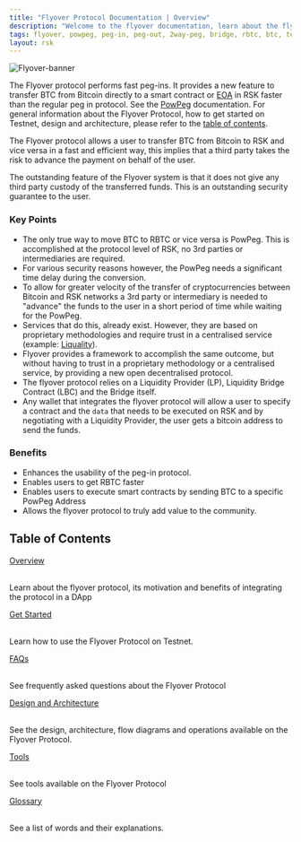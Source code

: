 ```yaml
---
title: "Flyover Protocol Documentation | Overview"
description: "Welcome to the flyover documentation, learn about the flyover architecture, how to get started and integrate the flyover protocol into your project."
tags: flyover, powpeg, peg-in, peg-out, 2way-peg, bridge, rbtc, btc, testnet, mainnet, guide, setup, integrate
layout: rsk
---
```


![Flyover-banner](/assets/img/guides/flyover/flyover-banner.gif)

The Flyover protocol performs fast peg-ins. It provides a new feature to transfer BTC from Bitcoin directly to a smart contract or [EOA](/guides/flyover/glossary/) in RSK faster than the regular peg in protocol. See the [PowPeg](https://developers.rsk.co/rsk/architecture/powpeg/) documentation. For general information about the Flyover Protocol, how to get started on Testnet, design and architecture, please refer to the [table of contents](#table-of-contents).

The Flyover protocol allows a user to transfer BTC from Bitcoin to RSK and vice versa in a fast and efficient way, this implies that a third party takes the risk to advance the payment on behalf of the user.

The outstanding feature of the Flyover system is that it does not give any third party custody of the transferred funds. This is an outstanding security guarantee to the user. 

### Key Points

- The only true way to move BTC to RBTC or vice versa is PowPeg. This is accomplished at the protocol level of RSK, no 3rd parties or intermediaries are required.
- For various security reasons however, the PowPeg needs a significant time delay during the conversion.
- To allow for greater velocity of the transfer of cryptocurrencies between Bitcoin and RSK networks a 3rd party or intermediary is needed to "advance" the funds to the user in a short period of time while waiting for the PowPeg.
- Services that do this, already exist. However, they are based on proprietary methodologies and require trust in a centralised service (example: [Liquality](/solutions/liquality/)).
- Flyover provides a framework to accomplish the same outcome, but without having to trust in a proprietary methodology or a centralised service, by providing a new open decentralised protocol.
- The flyover protocol relies on a Liquidity Provider (LP), Liquidity Bridge Contract (LBC) and the Bridge itself.
- Any wallet that integrates the flyover protocol will allow a user to specify a contract and the `data` that needs to be executed on RSK and by negotiating with a Liquidity Provider, the user gets a bitcoin address to send the funds.

### Benefits
- Enhances the usability of the peg-in protocol. 
- Enables users to get RBTC faster
- Enables users to execute smart contracts by sending BTC to a specific PowPeg Address
- Allows the flyover protocol to truly add value to the community.

## Table of Contents

<div class="container the-stack">
<div class="row rif_blue_text">
    <div class="col">
      <div class="rns-index-box">
        <a href="/rsk/architecture/flyover/">Overview</a>
        <br />
        <br />
        <p>Learn about the flyover protocol, its motivation and benefits of integrating the protocol in a DApp</p>
      </div>
    </div>
  <div class="row rif_blue_text">
    <div class="col">
      <div class="rns-index-box">
        <a href="/guides/flyover/get-started/">Get Started</a>
        <br />
        <br />
        <p>Learn how to use the Flyover Protocol on Testnet.</p>
      </div>
    </div>
    <div class="col">
      <div class="rns-index-box">
        <a href="/guides/flyover/faqs/">FAQs</a>
        <br />
        <br />
        <p>See frequently asked questions about the Flyover Protocol</p>
      </div>
    </div>
  </div>
  <div class="row rif_blue_text">
    <div class="col">
      <div class="rns-index-box">
        <a href="/guides/flyover/design-architecture/" >Design and Architecture</a>
        <br />
        <br />
        <p>See the design, architecture, flow diagrams and operations available on the Flyover Protocol.</p>
      </div>
    </div>
    <div class="col">
      <div class="rns-index-box">
        <a href="/guides/flyover/tools/">Tools</a>
        <br />
        <br />
        <p>See tools available on the Flyover Protocol</p>
      </div>
    </div>
  </div>
  <div class="row rif_blue_text">
    <div class="col">
      <div class="rns-index-box">
        <a href="/guides/flyover/glossary/">Glossary</a>
        <br />
        <br />
        <p>See a list of words and their explanations.</p>
      </div>
    </div>
</div>